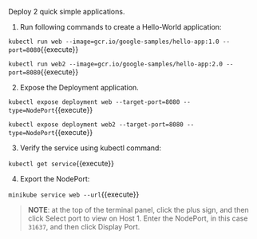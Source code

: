 Deploy 2 quick simple applications.
1. Run following commands to create a Hello-World application:

`kubectl run web --image=gcr.io/google-samples/hello-app:1.0 --port=8080`{{execute}}

`kubectl run web2 --image=gcr.io/google-samples/hello-app:2.0 --port=8080`{{execute}}

2. Expose the Deployment application.

`kubectl expose deployment web --target-port=8080 --type=NodePort`{{execute}}

`kubectl expose deployment web2 --target-port=8080 --type=NodePort`{{execute}}

3. Verify the service using kubectl command:

`kubectl get service`{{execute}}

4. Export the NodePort:

`minikube service web --url`{{execute}}

>**NOTE**: at the top of the terminal panel, click the plus sign, and then click Select port to view on Host 1. Enter the NodePort, in this case `31637`, and then click Display Port.